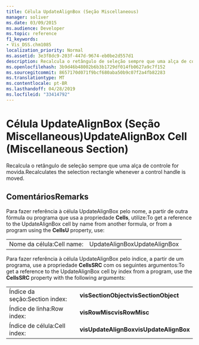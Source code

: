 ```yaml
---
title: Célula UpdateAlignBox (Seção Miscellaneous)
manager: soliver
ms.date: 03/09/2015
ms.audience: Developer
ms.topic: reference
f1_keywords:
- Vis_DSS.chm1085
localization_priority: Normal
ms.assetid: 3e3f8dc9-203f-447d-9674-eb0be2d557d1
description: Recalcula o retângulo de seleção sempre que uma alça de controle for movida.
ms.openlocfilehash: 3b9d46b48002b6b3b1729df014fb0627a9c7f152
ms.sourcegitcommit: 8657170d071f9bcf680aba50b9c07f2a4fb82283
ms.translationtype: MT
ms.contentlocale: pt-BR
ms.lasthandoff: 04/28/2019
ms.locfileid: "33414792"
---
```

# <a name="updatealignbox-cell-miscellaneous-section"></a><span data-ttu-id="95c91-103">Célula UpdateAlignBox (Seção Miscellaneous)</span><span class="sxs-lookup"><span data-stu-id="95c91-103">UpdateAlignBox Cell (Miscellaneous Section)</span></span>

<span data-ttu-id="95c91-104">Recalcula o retângulo de seleção sempre que uma alça de controle for movida.</span><span class="sxs-lookup"><span data-stu-id="95c91-104">Recalculates the selection rectangle whenever a control handle is moved.</span></span>
  
## <a name="remarks"></a><span data-ttu-id="95c91-105">Comentários</span><span class="sxs-lookup"><span data-stu-id="95c91-105">Remarks</span></span>

<span data-ttu-id="95c91-106">Para fazer referência à célula UpdateAlignBox pelo nome, a partir de outra fórmula ou programa que usa a propriedade **Cells**, utilize:</span><span class="sxs-lookup"><span data-stu-id="95c91-106">To get a reference to the UpdateAlignBox cell by name from another formula, or from a program using the **CellsU** property, use:</span></span> 
  
|||
|:-----|:-----|
| <span data-ttu-id="95c91-107">Nome da célula:</span><span class="sxs-lookup"><span data-stu-id="95c91-107">Cell name:</span></span>  <br/> | <span data-ttu-id="95c91-108">UpdateAlignBox</span><span class="sxs-lookup"><span data-stu-id="95c91-108">UpdateAlignBox</span></span>  <br/> |
   
<span data-ttu-id="95c91-109">Para fazer referência à célula UpdateAlignBox pelo índice, a partir de um programa, use a propriedade **CellsSRC** com os seguintes argumentos:</span><span class="sxs-lookup"><span data-stu-id="95c91-109">To get a reference to the UpdateAlignBox cell by index from a program, use the **CellsSRC** property with the following arguments:</span></span> 
  
|||
|:-----|:-----|
| <span data-ttu-id="95c91-110">Índice da seção:</span><span class="sxs-lookup"><span data-stu-id="95c91-110">Section index:</span></span>  <br/> |<span data-ttu-id="95c91-111">**visSectionObject**</span><span class="sxs-lookup"><span data-stu-id="95c91-111">**visSectionObject**</span></span> <br/> |
| <span data-ttu-id="95c91-112">Índice de linha:</span><span class="sxs-lookup"><span data-stu-id="95c91-112">Row index:</span></span>  <br/> |<span data-ttu-id="95c91-113">**visRowMisc**</span><span class="sxs-lookup"><span data-stu-id="95c91-113">**visRowMisc**</span></span> <br/> |
| <span data-ttu-id="95c91-114">Índice de célula:</span><span class="sxs-lookup"><span data-stu-id="95c91-114">Cell index:</span></span>  <br/> |<span data-ttu-id="95c91-115">**visUpdateAlignBox**</span><span class="sxs-lookup"><span data-stu-id="95c91-115">**visUpdateAlignBox**</span></span> <br/> |
   

